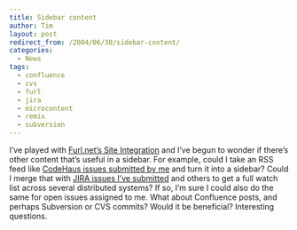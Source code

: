 ```yaml
---
title: Sidebar content
author: Tim
layout: post
redirect_from: /2004/06/30/sidebar-content/
categories:
  - News
tags:
  - confluence
  - cvs
  - furl
  - jira
  - microcontent
  - remix
  - subversion
---
```

I&#8217;ve played with [Furl.net&#8217;s Site Integration][1] and I&#8217;ve begun to wonder if there&#8217;s other content that&#8217;s useful in a sidebar. For example, could I take an RSS feed like [CodeHaus issues submitted by me][2] and turn it into a sidebar? Could I merge that with [JIRA issues I&#8217;ve submitted][3] and others to get a full watch list across several distributed systems? If so, I&#8217;m sure I could also do the same for open issues assigned to me. What about Confluence posts, and perhaps Subversion or CVS commits? Would it be beneficial? Interesting questions.

 [1]: http://www.furl.net/shareSite.jsp
 [2]: http://jira.codehaus.org/secure/IssueNavigator.jspa?view=rss&reporter=shadeltd&reporterSelect=specificuser&sorter/field=issuekey&sorter/order=DESC&tempMax=25&reset=true&decorator=none
 [3]: http://jira.atlassian.com/secure/IssueNavigator.jspa?view=rss&reporter=shadeltd&reporterSelect=specificuser&sorter/field=issuekey&sorter/order=DESC&tempMax=25&reset=true&decorator=none
